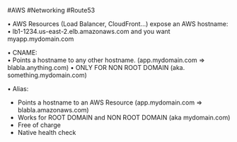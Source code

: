 #AWS #Networking #Route53 

• AWS Resources (Load Balancer, CloudFront...) expose an AWS hostname:
	• lb1-1234.us-east-2.elb.amazonaws.com and you want myapp.mydomain.com

• CNAME:  
	• Points a hostname to any other hostname. (app.mydomain.com => blabla.anything.com) 
	• ONLY FOR NON ROOT DOMAIN (aka. something.mydomain.com)

• Alias:
- Points a hostname to an AWS Resource (app.mydomain.com => blabla.amazonaws.com)
- Works for ROOT DOMAIN and NON ROOT DOMAIN (aka mydomain.com)
- Free of charge
- Native health check